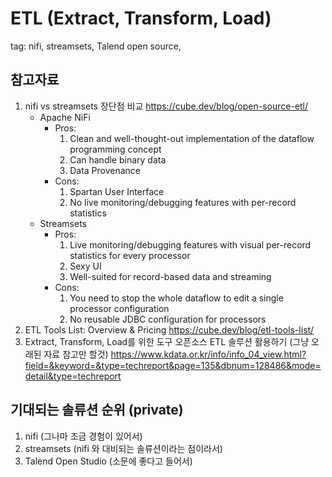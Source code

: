 # ETL (Extract, Transform, Load)
tag: nifi, streamsets, Talend open source,

## 참고자료
1. nifi vs streamsets 장단점 비교 https://cube.dev/blog/open-source-etl/
    - Apache NiFi
        - Pros:
            1. Clean and well-thought-out implementation of the dataflow programming concept
            1. Can handle binary data
            1. Data Provenance
        - Cons:
            1. Spartan User Interface
            1. No live monitoring/debugging features with per-record statistics
    - Streamsets
        - Pros:
            1. Live monitoring/debugging features with visual per-record statistics for every processor
            1. Sexy UI
            1. Well-suited for record-based data and streaming
        - Cons:
            1. You need to stop the whole dataflow to edit a single processor configuration
            1. No reusable JDBC configuration for processors
2. ETL Tools List: Overview & Pricing https://cube.dev/blog/etl-tools-list/
3. Extract, Transform, Load를 위한 도구 오픈소스 ETL 솔루션 활용하기 (그냥 오래된 자료 참고만 할것) https://www.kdata.or.kr/info/info_04_view.html?field=&keyword=&type=techreport&page=135&dbnum=128486&mode=detail&type=techreport

## 기대되는 솔류션 순위 (private)
1. nifi (그나마 조금 경험이 있어서)
1. streamsets (nifi 와 대비되는 솔류션이라는 점이라서)
1. Talend Open Studio (소문에 좋다고 들어서)



